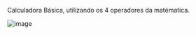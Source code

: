 Calculadora Básica, utilizando os 4 operadores da matématica.

![image](https://user-images.githubusercontent.com/102074143/179771885-07bf437d-bb4c-4a2b-bab6-bf8972692e17.png)

